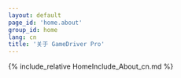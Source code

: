 ```yaml
---
layout: default
page_id: 'home.about'
group_id: home
lang: cn
title: '关于 GameDriver Pro'
---
```

{% include_relative HomeInclude_About_cn.md %}
